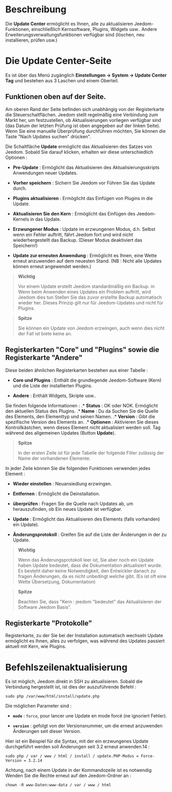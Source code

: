 Beschreibung 
===========

Die **Update Center** ermöglicht es Ihnen, alle zu aktualisieren
Jeedom-Funktionen, einschließlich Kernsoftware,
Plugins, Widgets usw.. Andere Erweiterungsverwaltungsfunktionen
verfügbar sind (löschen, neu installieren, prüfen usw.)

Die Update Center-Seite 
================================

Es ist über das Menü zugänglich **Einstellungen → System → Update Center
Tag** und bestehen aus 3 Laschen und einem Oberteil.

Funktionen oben auf der Seite. 
---------------------------------

Am oberen Rand der Seite befinden sich unabhängig von der Registerkarte die Steuerschaltflächen. 
Jeedom stellt regelmäßig eine Verbindung zum Markt her, um festzustellen, ob Aktualisierungen vorliegen
verfügbar sind (das Datum der letzten Prüfung ist oben angegeben
auf der linken Seite). Wenn Sie eine manuelle Überprüfung durchführen möchten,
Sie können die Taste "Nach Updates suchen" drücken".

Die Schaltfläche **Update** ermöglicht das Aktualisieren des Satzes von
Jeedom. Sobald Sie darauf klicken, erhalten wir diese unterschiedlich
Optionen :
-   **Pre-Update** : Ermöglicht das Aktualisieren des Aktualisierungsskripts
    Anwendungen neuer Updates.

-   **Vorher speichern** : Sichern Sie Jeedom vor
    Führen Sie das Update durch.

-   **Plugins aktualisieren** : Ermöglicht das Einfügen von Plugins in die
    Update.

-   **Aktualisieren Sie den Kern** : Ermöglicht das Einfügen des Jeedom-Kernels in
    das Update.

-   **Erzwungener Modus** : Update im erzwungenen Modus, d.h.
    Selbst wenn ein Fehler auftritt, fährt Jeedom fort und wird nicht wiederhergestellt
    das Backup. (Dieser Modus deaktiviert das Speichern!)

-   **Update zur erneuten Anwendung** : Ermöglicht es Ihnen, eine Wette erneut anzuwenden
    auf dem neuesten Stand. (NB : Nicht alle Updates können erneut angewendet werden.)

> **Wichtig**
>
> Vor einem Update erstellt Jeedom standardmäßig ein Backup. in
> Wenn beim Anwenden eines Updates ein Problem auftritt, wird Jeedom dies tun
> Stellen Sie das zuvor erstellte Backup automatisch wieder her. Dieses Prinzip
> gilt nur für Jeedom-Updates und nicht für Plugins.

> **Spitze**
>
> Sie können ein Update von Jeedom erzwingen, auch wenn dies nicht der Fall ist
> biete keine an.

Registerkarten &quot;Core&quot; und &quot;Plugins&quot; sowie die Registerkarte &quot;Andere&quot;
------------------------------------------

Diese beiden ähnlichen Registerkarten bestehen aus einer Tabelle :

-   **Core und Plugins** : Enthält die grundlegende Jeedom-Software (Kern) und die
    Liste der installierten Plugins.

-   **Andere** : Enthält Widgets, Skripte usw..

Sie finden folgende Informationen : \.* **Status** : OK oder NOK.
Ermöglicht den aktuellen Status des Plugins. \.* **Name** : Du da
Suchen Sie die Quelle des Elements, den Elementtyp und seinen Namen. \.*
**Version** : Gibt die spezifische Version des Elements an. \.* **Optionen** :
Aktivieren Sie dieses Kontrollkästchen, wenn dieses Element nicht aktualisiert werden soll.
Tag während des allgemeinen Updates (Button **Update**).

> **Spitze**
>
> In der ersten Zeile ist für jede Tabelle der folgende Filter zulässig
> der Name der vorhandenen Elemente.

In jeder Zeile können Sie die folgenden Funktionen verwenden
jedes Element :

-   **Wieder einstellen** : Neuansiedlung erzwingen.

-   **Entfernen** : Ermöglicht die Deinstallation.

-   **überprüfen** : Fragen Sie die Quelle nach Updates ab, um herauszufinden, ob
    Ein neues Update ist verfügbar.

-   **Update** : Ermöglicht das Aktualisieren des Elements (falls vorhanden)
    ein Update).

-   **Änderungsprotokoll** : Greifen Sie auf die Liste der Änderungen in der zu
    Update.

> **Wichtig**
>
> Wenn das Änderungsprotokoll leer ist, Sie aber noch ein Update haben
> Update bedeutet, dass die Dokumentation aktualisiert wurde.
> Es besteht daher keine Notwendigkeit, den Entwickler danach zu fragen
> Änderungen, da es nicht unbedingt welche gibt. (Es ist oft eine Wette
> Übersetzung, Dokumentation)

> **Spitze**
>
> Beachten Sie, dass &quot;Kern : jeedom &quot;bedeutet&quot; das Aktualisieren der Software
> Jeedom Basis".

Registerkarte &quot;Protokolle&quot;
-----------

Registerkarte, zu der Sie bei der Installation automatisch wechseln
Update ermöglicht es Ihnen, alles zu verfolgen, was während des Updates passiert
aktuell mit Kern, wie Plugins.


Befehlszeilenaktualisierung 
================================

Es ist möglich, Jeedom direkt in SSH zu aktualisieren.
Sobald die Verbindung hergestellt ist, ist dies der auszuführende Befehl :

    sudo php /var/www/html/install/update.php

Die möglichen Parameter sind :

-   **`mode`** : `force`, pour lancer une Update en mode forcé (ne
    ignoriert Fehler).

-   **`version`** : gefolgt von der Versionsnummer, um die erneut anzuwenden
    Änderungen seit dieser Version.

Hier ist ein Beispiel für die Syntax, mit der ein erzwungenes Update durchgeführt werden soll
Änderungen seit 3.2 erneut anwenden.14 :

    sudo php / var / www / html / install / update.PHP-Modus = Force-Version = 3.2.14

Achtung, nach einem Update in der Kommandozeile ist es notwendig
Wenden Sie die Rechte erneut auf den Jeedom-Ordner an :

    chown -R www-Daten:www-data / var / www / html

